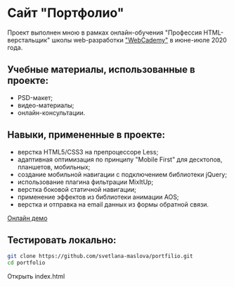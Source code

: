 # Сайт "Портфолио"

  Проект выполнен мною в рамках онлайн-обучения "Профессия HTML-верстальщик" школы web-разработки ["WebCademy"](https://webcademy.ru/ "Сайт WebCademy") в июне-июле 2020 года.
## Учебные материалы, использованные в проекте:
+ PSD-макет;
+ видео-материалы;
+ онлайн-консультации.
## Навыки, примененные в проекте:
+ верстка HTML5/CSS3 на препроцессоре Less;
+ адаптивная оптимизация по принципу "Mobile First" для десктопов, планшетов, мобильных;
+ создание мобильной навигации с подключением библиотеки jQuery;
+ использование плагина фильтрации MixItUp;
+ верстка боковой статичной навигации;
+ применение эффектов из библиотеки анимации AOS;
+ верстка и отправка на email данных из формы обратной связи.

[Онлайн демо](https://svetlana-maslova.github.io/portfilio/ "Лендинг Портфолио")
## Тестировать локально:
```sh
git clone https://github.com/svetlana-maslova/portfilio.git
cd portfolio
```
  Открыть index.html
